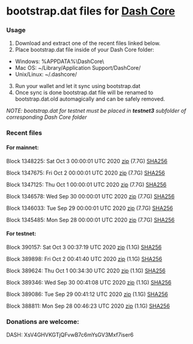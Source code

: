 # bootstrap.dat files for [Dash Core](https://github.com/dashpay/dash)

### Usage

1. Download and extract one of the recent files linked below.
2. Place bootstrap.dat file inside of your Dash Core folder:
 - Windows: %APPDATA%\DashCore\
 - Mac OS: ~/Library/Application Support/DashCore/
 - Unix/Linux: ~/.dashcore/
3. Run your wallet and let it sync using bootstrap.dat
4. Once sync is done bootstrap.dat file will be renamed to bootstrap.dat.old automagically and can be safely removed.

_NOTE: bootstrap.dat for testnet must be placed in **testnet3** subfolder of corresponding Dash Core folder_

### Recent files

#### For mainnet:

Block 1348225: Sat Oct  3 00:00:01 UTC 2020 [zip](https://dash-bootstrap.ams3.digitaloceanspaces.com/mainnet/2020-10-03/bootstrap.dat.zip) (7.7G) [SHA256](https://dash-bootstrap.ams3.digitaloceanspaces.com/mainnet/2020-10-03/sha256.txt)

Block 1347675: Fri Oct  2 00:00:01 UTC 2020 [zip](https://dash-bootstrap.ams3.digitaloceanspaces.com/mainnet/2020-10-02/bootstrap.dat.zip) (7.7G) [SHA256](https://dash-bootstrap.ams3.digitaloceanspaces.com/mainnet/2020-10-02/sha256.txt)

Block 1347125: Thu Oct  1 00:00:01 UTC 2020 [zip](https://dash-bootstrap.ams3.digitaloceanspaces.com/mainnet/2020-10-01/bootstrap.dat.zip) (7.7G) [SHA256](https://dash-bootstrap.ams3.digitaloceanspaces.com/mainnet/2020-10-01/sha256.txt)

Block 1346578: Wed Sep 30 00:00:01 UTC 2020 [zip](https://dash-bootstrap.ams3.digitaloceanspaces.com/mainnet/2020-09-30/bootstrap.dat.zip) (7.7G) [SHA256](https://dash-bootstrap.ams3.digitaloceanspaces.com/mainnet/2020-09-30/sha256.txt)

Block 1346033: Tue Sep 29 00:00:01 UTC 2020 [zip](https://dash-bootstrap.ams3.digitaloceanspaces.com/mainnet/2020-09-29/bootstrap.dat.zip) (7.7G) [SHA256](https://dash-bootstrap.ams3.digitaloceanspaces.com/mainnet/2020-09-29/sha256.txt)

Block 1345485: Mon Sep 28 00:00:01 UTC 2020 [zip](https://dash-bootstrap.ams3.digitaloceanspaces.com/mainnet/2020-09-28/bootstrap.dat.zip) (7.7G) [SHA256](https://dash-bootstrap.ams3.digitaloceanspaces.com/mainnet/2020-09-28/sha256.txt)


#### For testnet:

Block 390157: Sat Oct  3 00:37:19 UTC 2020 [zip](https://dash-bootstrap.ams3.digitaloceanspaces.com/testnet/2020-10-03/bootstrap.dat.zip) (1.1G) [SHA256](https://dash-bootstrap.ams3.digitaloceanspaces.com/testnet/2020-10-03/sha256.txt)

Block 389898: Fri Oct  2 00:41:40 UTC 2020 [zip](https://dash-bootstrap.ams3.digitaloceanspaces.com/testnet/2020-10-02/bootstrap.dat.zip) (1.1G) [SHA256](https://dash-bootstrap.ams3.digitaloceanspaces.com/testnet/2020-10-02/sha256.txt)

Block 389624: Thu Oct  1 00:34:30 UTC 2020 [zip](https://dash-bootstrap.ams3.digitaloceanspaces.com/testnet/2020-10-01/bootstrap.dat.zip) (1.1G) [SHA256](https://dash-bootstrap.ams3.digitaloceanspaces.com/testnet/2020-10-01/sha256.txt)

Block 389346: Wed Sep 30 00:41:08 UTC 2020 [zip](https://dash-bootstrap.ams3.digitaloceanspaces.com/testnet/2020-09-30/bootstrap.dat.zip) (1.1G) [SHA256](https://dash-bootstrap.ams3.digitaloceanspaces.com/testnet/2020-09-30/sha256.txt)

Block 389086: Tue Sep 29 00:41:12 UTC 2020 [zip](https://dash-bootstrap.ams3.digitaloceanspaces.com/testnet/2020-09-29/bootstrap.dat.zip) (1.1G) [SHA256](https://dash-bootstrap.ams3.digitaloceanspaces.com/testnet/2020-09-29/sha256.txt)

Block 388811: Mon Sep 28 00:46:23 UTC 2020 [zip](https://dash-bootstrap.ams3.digitaloceanspaces.com/testnet/2020-09-28/bootstrap.dat.zip) (1.1G) [SHA256](https://dash-bootstrap.ams3.digitaloceanspaces.com/testnet/2020-09-28/sha256.txt)


### Donations are welcome:

DASH: XsV4GHVKGTjQFvwB7c6mYsGV3Mxf7iser6
